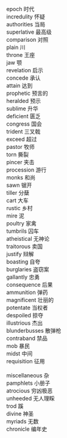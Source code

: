 epoch	时代  <br>
incredulity	怀疑  <br>
authorities	当局  <br>
superlative	最高级 <br>
comparison	对照  <br>
plain	川 <br>
throne	王座 <br> 
jaw	颚  <br>
revelation	启示 <br>
concede	承认  <br>
attain	达到  <br>
prophetic	预言的  <br>
heralded	预示  <br>
sublime	升华  <br>
deficient	匮乏  <br>
congress	国会  <br>
trident	三叉戟  <br>
exceed	超过  <br>
pastor	牧师  <br>
torn	撕裂  <br>
pincer	夹击  <br>
procession	游行  <br>
monks	和尚  <br>
sawn	锯开  <br>
tiller	分蘖  <br>
cart	大车  <br>
rustic	乡村  <br>
mire	泥  <br>
poultry	家禽  <br>
tumbrils	囚车  <br>
atheistical	无神论  <br>
traitorous	卖国  <br>
justify	辩解  <br>
boasting	自夸  <br>
burglaries	盗窃案  <br>
gallantly	忠勇  <br>
consequence	后果  <br>
ammunition	弹药  <br>
magnificent	壮丽的  <br>
potentate	当权者  <br>
despoiled	掠夺  <br>
illustrious	杰出  <br>
blunderbusses	散弹枪  <br>
contraband	禁品  <br>
mob	暴民  <br>
midst	中间  <br>
requisition	征用 <br>  
miscellaneous	杂 <br> 
pamphlets	小册子  <br>
atrocious	穷凶极恶  <br>
unheeded	无人理睬  <br>
trod	蹊  <br>
divine	神圣  <br>
myriads	无数  <br>
chronicle	编年史  <br>
